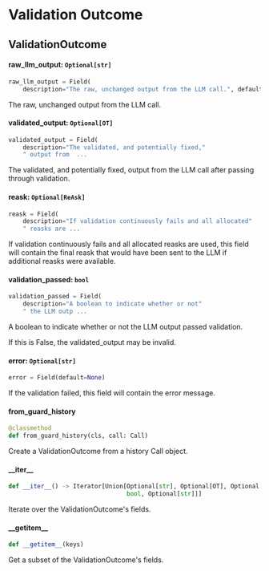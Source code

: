 # Validation Outcome

## ValidationOutcome

#### raw\_llm\_output: `Optional[str]`

```python
raw_llm_output = Field(
    description="The raw, unchanged output from the LLM call.", default=None ...
```

The raw, unchanged output from the LLM call.

#### validated\_output: `Optional[OT]`

```python
validated_output = Field(
    description="The validated, and potentially fixed,"
    " output from  ...
```

The validated, and potentially fixed, output from the LLM call after
passing through validation.

#### reask: `Optional[ReAsk]`

```python
reask = Field(
    description="If validation continuously fails and all allocated"
    " reasks are ...
```

If validation continuously fails and all allocated reasks are used, this
field will contain the final reask that would have been sent to the LLM if
additional reasks were available.

#### validation\_passed: `bool`

```python
validation_passed = Field(
    description="A boolean to indicate whether or not"
    " the LLM outp ...
```

A boolean to indicate whether or not the LLM output passed validation.

If this is False, the validated_output may be invalid.

#### error: `Optional[str]`

```python
error = Field(default=None)
```

If the validation failed, this field will contain the error message.

#### from\_guard\_history

```python
@classmethod
def from_guard_history(cls, call: Call)
```

Create a ValidationOutcome from a history Call object.

#### \_\_iter\_\_

```python
def __iter__() -> Iterator[Union[Optional[str], Optional[OT], Optional[ReAsk],
                                 bool, Optional[str]]]
```

Iterate over the ValidationOutcome's fields.

#### \_\_getitem\_\_

```python
def __getitem__(keys)
```

Get a subset of the ValidationOutcome's fields.

